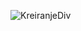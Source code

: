 ![KreiranjeDiv](https://user-images.githubusercontent.com/92383587/214117626-714ae280-5df6-409f-997c-5bef3f87a8e6.jpg)
